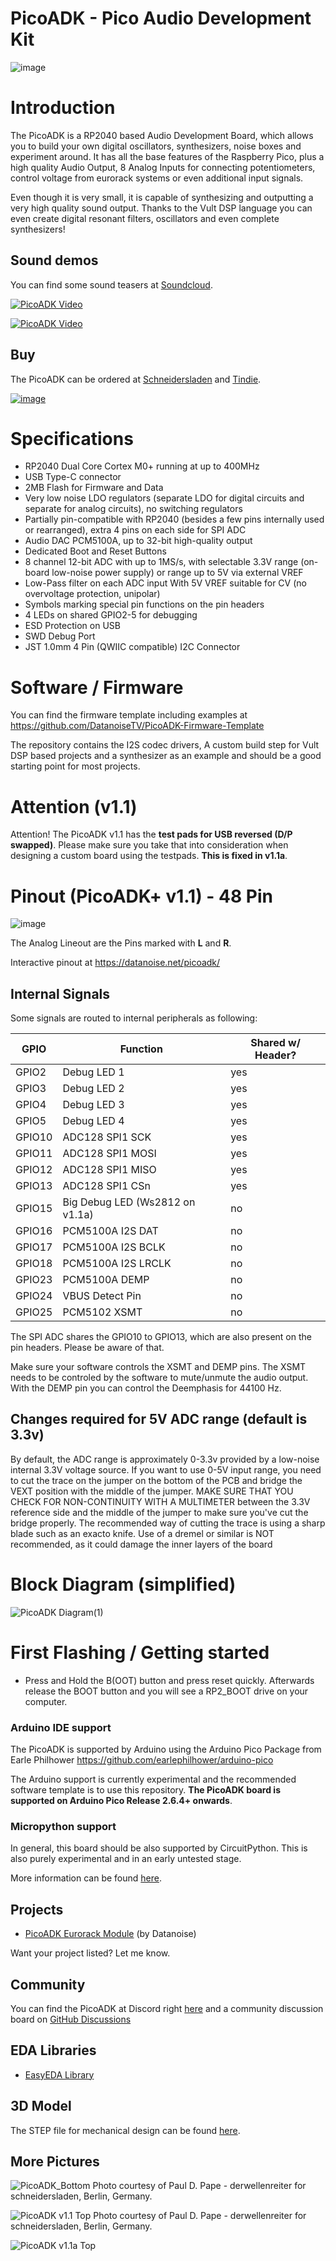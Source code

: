 # PicoADK - Pico Audio Development Kit

![image](https://user-images.githubusercontent.com/6614616/221370659-aa833624-9984-4085-a3ed-c0e76640e920.png)

# Introduction
The PicoADK is a RP2040 based Audio Development Board, which allows you to build your own digital oscillators, synthesizers, noise boxes and experiment around. It has all the base features of the Raspberry Pico, plus a high quality Audio Output, 8 Analog Inputs for connecting potentiometers, control voltage from eurorack systems or even additional input signals.

Even though it is very small, it is capable of synthesizing and outputting a very high quality sound output.
Thanks to the Vult DSP language you can even create digital resonant filters, oscillators and even complete synthesizers!

## Sound demos

You can find some sound teasers at [Soundcloud](https://soundcloud.com/datanoisebln).

[![PicoADK Video](http://img.youtube.com/vi/Of5W7NF73aU/0.jpg)](http://www.youtube.com/watch?v=Of5W7NF73aU "PicoADK Video")


[![PicoADK Video](http://img.youtube.com/vi/cAB-Xt0ou-U/0.jpg)](http://www.youtube.com/watch?v=cAB-Xt0ou-U "PicoADK Video")


## Buy

The PicoADK can be ordered at [Schneidersladen](https://schneidersladen.de/de/datanoise-picoadk) and [Tindie](https://www.tindie.com/products/datanoisetv/picoadk-pico-audio-development-kit/).

[![image](https://user-images.githubusercontent.com/6614616/208098584-522e602e-c4b3-4fa6-95e5-9adad6390e22.png)](https://www.tindie.com/products/datanoisetv/picoadk-pico-audio-development-kit/)


# Specifications
* RP2040 Dual Core Cortex M0+ running at up to 400MHz
* USB Type-C connector
* 2MB Flash for Firmware and Data
* Very low noise LDO regulators (separate LDO for digital circuits and separate for analog circuits), no switching regulators
* Partially pin-compatible with RP2040 (besides a few pins internally used or rearranged), extra 4 pins on each side for SPI ADC
* Audio DAC PCM5100A, up to 32-bit high-quality output
* Dedicated Boot and Reset Buttons
* 8 channel 12-bit ADC with up to 1MS/s, with selectable 3.3V range (on-board low-noise power supply) or range up to 5V via external VREF
* Low-Pass filter on each ADC input With 5V VREF suitable for CV (no overvoltage protection, unipolar)
* Symbols marking special pin functions on the pin headers
* 4 LEDs on shared GPIO2-5 for debugging
* ESD Protection on USB
* SWD Debug Port
* JST 1.0mm 4 Pin (QWIIC compatible) I2C Connector

# Software / Firmware

You can find the firmware template including examples at https://github.com/DatanoiseTV/PicoADK-Firmware-Template

The repository contains the I2S codec drivers, A custom build step for Vult DSP based projects and a synthesizer as an example and should be a good starting point for most projects.

# Attention (v1.1)

Attention! The PicoADK v1.1 has the **test pads for USB reversed (D/P swapped)**.
Please make sure you take that into consideration when designing a custom board using the testpads.
**This is fixed in v1.1a**.

# Pinout (PicoADK+ v1.1) - 48 Pin

![image](https://user-images.githubusercontent.com/6614616/198907086-aaeb9831-ceb2-4acc-8242-45671ba2a3fd.png)

The Analog Lineout are the Pins marked with **L** and **R**.

Interactive pinout at https://datanoise.net/picoadk/

## Internal Signals

Some signals are routed to internal peripherals as following:

| GPIO          | Function              | Shared w/ Header?   |
| ------------- | --------------------- | ------------------- |
| GPIO2         | Debug LED 1           | yes                 |
| GPIO3         | Debug LED 2           | yes                 |
| GPIO4         | Debug LED 3           | yes                 |
| GPIO5         | Debug LED 4           | yes                 |
| GPIO10        | ADC128 SPI1 SCK       | yes                 |
| GPIO11        | ADC128 SPI1 MOSI      | yes                 |
| GPIO12        | ADC128 SPI1 MISO      | yes                 |
| GPIO13        | ADC128 SPI1 CSn       | yes                 |
| GPIO15        | Big Debug LED (Ws2812 on v1.1a) | no                  |
| GPIO16        | PCM5100A I2S DAT      | no                  |
| GPIO17        | PCM5100A I2S BCLK     | no                  |
| GPIO18        | PCM5100A I2S LRCLK    | no                  |
| GPIO23        | PCM5100A DEMP         | no                  |
| GPIO24        | VBUS Detect Pin       | no                  |
| GPIO25        | PCM5102 XSMT          | no                  |


The SPI ADC shares the GPIO10 to GPIO13, which are also present on the pin headers. Please be aware of that.

Make sure your software controls the XSMT and DEMP pins. The XSMT needs to be controled by the software to mute/unmute the audio output.
With the DEMP pin you can control the Deemphasis for 44100 Hz.

## Changes required for 5V ADC range (default is 3.3v)

By default, the ADC range is approximately 0-3.3v provided by a low-noise internal 3.3V voltage source.
If you want to use 0-5V input range, you need to cut the trace on the jumper on the bottom of the PCB and bridge the VEXT position with the middle of the jumper. MAKE SURE THAT YOU CHECK FOR NON-CONTINUITY WITH A MULTIMETER between the 3.3V reference side and the middle of the jumper to make sure you've cut the bridge properly. The recommended way of cutting the trace is using a sharp blade such as an exacto knife. Use of a dremel or similar is NOT recommended, as it could damage the inner layers of the board

# Block Diagram  (simplified)
![PicoADK Diagram(1)](https://user-images.githubusercontent.com/6614616/199276802-3cfb1608-071d-42e8-8c82-e9a6716adb66.png)

# First Flashing / Getting started

* Press and Hold the B(OOT) button and press reset quickly. Afterwards release the BOOT button and you will see a RP2_BOOT drive on your computer.

### Arduino IDE support

The PicoADK is supported by Arduino using the Arduino Pico Package from Earle Philhower
https://github.com/earlephilhower/arduino-pico

The Arduino support is currently experimental and the recommended software template is to use this repository.
**The PicoADK board is supported on Arduino Pico Release 2.6.4+ onwards**.

### Micropython support

In general, this board should be also supported by CircuitPython.
This is also purely experimental and in an early untested stage.

More information can be found [here](https://github.com/DatanoiseTV/PicoADK-Hardware/blob/main/GettingStarted_CircuitPython.md).

## Projects
* [PicoADK Eurorack Module](https://github.com/DatanoiseTV/PicoADK-Eurorack-Module) (by Datanoise)

Want your project listed? Let me know.

## Community

You can find the PicoADK at Discord right [here](https://discord.gg/BsHUEdStMt) and a community discussion board on [GitHub Discussions](https://github.com/DatanoiseTV/PicoADK-Hardware/discussions)

## EDA Libraries
* [EasyEDA Library](https://u.easyeda.com/search?wd=picoadk&indextype=components)

## 3D Model

The STEP file for mechanical design can be found [here](https://github.com/DatanoiseTV/PicoADK-Hardware/blob/main/PicoADK_3D.step?raw=true).

## More Pictures

![PicoADK_Bottom](https://user-images.githubusercontent.com/6614616/204331016-972bd326-9c70-4fef-a129-4217e2f7a2fe.jpg)
Photo courtesy of Paul D. Pape - derwellenreiter for schneidersladen, Berlin, Germany. 

![PicoADK v1.1 Top](https://user-images.githubusercontent.com/6614616/204331022-7a1bd446-c71a-40a0-b4f4-a88dd94fb2c9.jpg)
Photo courtesy of Paul D. Pape - derwellenreiter for schneidersladen, Berlin, Germany. 

![PicoADK v1.1a Top](https://user-images.githubusercontent.com/6614616/208942839-973d7aec-1588-49ae-b695-3c5a1ed805d5.jpg)

